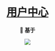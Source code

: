 <div align="center">

# [用户中心](https://github.com/lihuibear/user_center_back/)

🚀 **基于** 

![](https://stats.deeptrain.net/repo/lihuibear/user_center_back/?theme=light)

</div>
